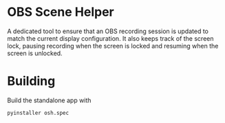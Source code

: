# OBS Scene Helper

A dedicated tool to ensure that an OBS recording session is updated to match the current display configuration.
It also keeps track of the screen lock, pausing recording when the screen is locked and resuming when the screen
is unlocked.

# Building

Build the standalone app with

```shell
pyinstaller osh.spec
```